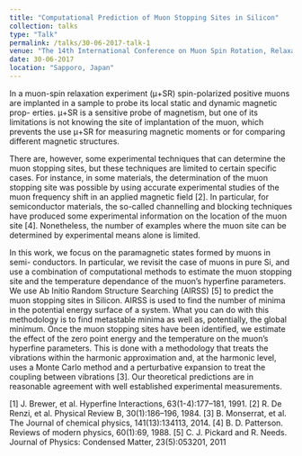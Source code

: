 ```yaml
---
title: "Computational Prediction of Muon Stopping Sites in Silicon"
collection: talks
type: "Talk"
permalink: /talks/30-06-2017-talk-1
venue: "The 14th International Conference on Muon Spin Rotation, Relaxation and Resonance"
date: 30-06-2017
location: "Sapporo, Japan"
---
```


In a muon-spin relaxation experiment (μ+SR) spin-polarized positive muons are implanted in a sample to probe its local static and dynamic magnetic prop- erties. μ+SR is a sensitive probe of magnetism, but one of its limitations is not knowing the site of implantation of the muon, which prevents the use μ+SR for measuring magnetic moments or for comparing different magnetic structures.

There are, however, some experimental techniques that can determine the muon stopping sites, but these techniques are limited to certain specific cases. For instance, in some materials, the determination of the muon stopping site was possible by using accurate experimental studies of the muon frequency shift in an applied magnetic field [2]. In particular, for semiconductor materials, the so-called channelling and blocking techniques have produced some experimental information on the location of the muon site [4]. Nonetheless, the number of examples where the muon site can be determined by experimental means alone is limited.

In this work, we focus on the paramagnetic states formed by muons in semi- conductors. In particular, we revisit the case of muons in pure Si, and use a combination of computational methods to estimate the muon stopping site and the temperature dependance of the muon’s hyperfine parameters. We use Ab Initio Random Structure Searching (AIRSS) [5] to predict the muon stopping sites in Silicon. AIRSS is used to find the number of minima in the potential energy surface of a system. What you can do with this methodology is to find metastable minima as well as, potentially, the global minimum. Once the muon stopping sites have been identified, we estimate the effect of the zero point energy and the temperature on the muon’s hyperfine parameters. This is done with a methodology that treats the vibrations within the harmonic approximation and, at the harmonic level, uses a Monte Carlo method and a perturbative expansion to treat the coupling between vibrations [3]. Our theoretical predictions are in reasonable agreement with well established experimental measurements.

[1] J. Brewer, et al. Hyperfine Interactions, 63(1-4):177–181, 1991.
[2] R. De Renzi, et al. Physical Review B, 30(1):186–196, 1984.
[3] B. Monserrat, et al. The Journal of chemical physics, 141(13):134113, 2014.
[4] B. D. Patterson. Reviews of modern physics, 60(1):69, 1988.
[5] C. J. Pickard and R. Needs. Journal of Physics: Condensed Matter, 23(5):053201, 2011

